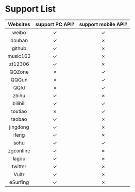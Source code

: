 # Support List

|  Websites        | support PC API?    |  support mobile API?     |
|  :----:          | :----:             |  :----:                  |
|  weibo           | ✓                  |  ✓                       |
|  douban          | ✓                  |  ✗                       |
|  github          | ✓                  |  ✗                       |
|  music163        | ✓                  |  ✗                       |
|  zt12306         | ✓                  |  ✗                       |
|  QQZone          | ✗                  |  ✓                       |
|  QQQun           | ✗                  |  ✓                       |
|  QQId			   | ✗                  |  ✓                       |
|  zhihu		   | ✓                  |  ✗                       |
|  bilibili		   | ✓                  |  ✓                       |
|  toutiao		   | ✗                  |  ✓                       |
|  taobao          | ✓                  |  ✗                       |
|  jingdong        | ✓                  |  ✗                       |
|  ifeng           | ✓                  |  ✗                       |
|  sohu            | ✓                  |  ✓                       |
|  zgconline       | ✓                  |  ✗                       |
|  lagou           | ✓                  |  ✗                       |
|  twitter         | ✓                  |  ✗                       |
|  Vultr           | ✓                  |  ✗                       |
|  eSurfing        | ✓                  |  ✗                       |